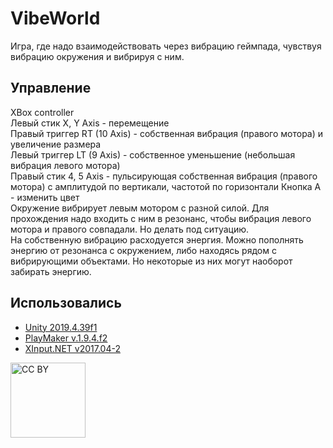 # VibeWorld
Игра, где надо взаимодействовать через вибрацию геймпада, чувствуя вибрацию окружения и вибрируя с ним.

## Управление
XBox controller  
Левый стик X, Y Axis - перемещение  
Правый триггер RT (10 Axis) - собственная вибрация (правого мотора) и увеличение размера  
Левый триггер LT (9 Axis) - собственное уменьшение (небольшая вибрация левого мотора)  
Правый стик 4, 5 Axis - пульсирующая собственная вибрация (правого мотора) с амплитудой по вертикали, частотой по горизонтали
Кнопка A - изменить цвет  
Окружение вибрирует левым мотором с разной силой. Для прохождения надо входить с ним в резонанс, чтобы вибрация левого мотора и правого совпадали. Но делать под ситуацию.  
На собственную вибрацию расходуется энергия. Можно пополнять энергию от резонанса с окружением, либо находясь рядом с вибрирующими объектами. Но некоторые из них могут наоборот забирать энергию. 

## Использовались
- [Unity 2019.4.39f1](https://unity.com/releases/editor/whats-new/2019.4.39)
- [PlayMaker v.1.9.4.f2](https://assetstore.unity.com/packages/tools/visual-scripting/playmaker-368)
- [XInput.NET v2017.04-2](https://github.com/speps/XInputDotNet/releases)


<a href="https://creativecommons.org/licenses/by/4.0/" Target="_blank"><img src="https://mirrors.creativecommons.org/presskit/buttons/88x31/png/by.png" alt="CC BY" title="CC BY" width="120"></a>
